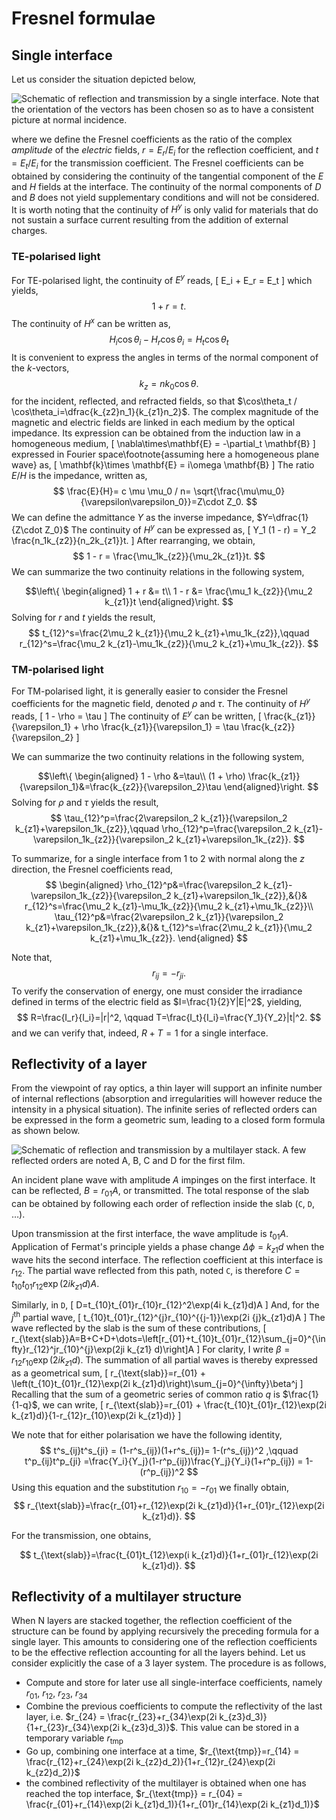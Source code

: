 Fresnel formulae
========================================================
<!-- 
%\VignetteEngine{knitr::knitr}
%\VignetteIndexEntry{fresnel}
-->

## Single interface

Let us consider the situation depicted below, 

![Schematic of reflection and transmission by a single interface. Note that the orientation of the vectors has been chosen so as to have a  consistent picture at normal incidence.](interface.png)

where we define the Fresnel coefficients as the ratio of the complex _amplitude_ of the _electric_ fields, $r= E_r/E_i$ for the reflection coefficient, and $t= E_t/E_i$ for the transmission coefficient. The Fresnel coefficients can be obtained by considering the continuity of the tangential component of the $E$ and $H$ fields at the interface. The continuity of the normal components of $D$ and $B$ does not yield supplementary conditions and will not be considered. It is worth noting that the continuity of $H^y$ is only valid for materials that do not sustain a surface current resulting from the addition of external charges. 

### TE-polarised light

For TE-polarised light, the continuity of $E^y$ reads,
\[
E_i + E_r  = E_t
\]
which yields,
$$
  1+r =t.
$$
The continuity of $H^x$ can be written as,
$$
H_i\cos\theta_i - H_r\cos\theta_i  = H_t\cos\theta_t
$$
It is convenient to express the angles in terms of the normal component of the $k$-vectors,
$$
  k_z = n k_0 \cos\theta.
$$
for the incident, reflected, and refracted fields, so that $\cos\theta_t / \cos\theta_i=\dfrac{k_{z2}n_1}{k_{z1}n_2}$. The complex magnitude of the magnetic and electric fields are linked in each medium by the optical impedance. Its expression can be obtained from the induction law in a homogeneous medium,
\[
\nabla\times\mathbf{E} = -\partial_t \mathbf{B}
\]
expressed in Fourier space\footnote{assuming here a homogeneous plane wave} as,
\[
\mathbf{k}\times \mathbf{E} = i\omega \mathbf{B}
\]
The ratio $E/H$ is the impedance, written as,
$$
  \frac{E}{H}= c \mu \mu_0 / n= \sqrt{\frac{\mu\mu_0}{\varepsilon\varepsilon_0}}=Z\cdot Z_0.
$$
We can define the admittance $Y$ as the inverse impedance, $Y=\dfrac{1}{Z\cdot Z_0}$
The continuity of $H^y$ can be expressed as,
\[
Y_1 (1 - r) =  Y_2 \frac{n_1k_{z2}}{n_2k_{z1}}t.
\]
After rearranging, we obtain,
$$
  1 - r = \frac{\mu_1k_{z2}}{\mu_2k_{z1}}t.
$$
We can summarize the two continuity relations in the following system,

$$\left\{
\begin{aligned}
1 + r &= t\\
1 - r &= \frac{\mu_1 k_{z2}}{\mu_2 k_{z1}}t
\end{aligned}\right.
$$
Solving for $r$ and $t$ yields the result,
$$
t_{12}^s=\frac{2\mu_2 k_{z1}}{\mu_2 k_{z1}+\mu_1k_{z2}},\qquad r_{12}^s=\frac{\mu_2 k_{z1}-\mu_1k_{z2}}{\mu_2 k_{z1}+\mu_1k_{z2}}.
$$

### TM-polarised light

For TM-polarised light, it is generally easier to consider the Fresnel coefficients for the magnetic field, denoted $\rho$ and $\tau$. The continuity of $H^y$ reads,
\[
1 - \rho = \tau
\]
The continuity of $E^y$ can be written,
\[
\frac{k_{z1}}{\varepsilon_1} + \rho \frac{k_{z1}}{\varepsilon_1} = \tau \frac{k_{z2}}{\varepsilon_2}
\]

We can summarize the two continuity relations in the following system,

$$\left\{
\begin{aligned}
1 - \rho &=\tau\\
(1 + \rho) \frac{k_{z1}}{\varepsilon_1}&=\frac{k_{z2}}{\varepsilon_2}\tau
\end{aligned}\right.
$$
Solving for $\rho$ and $\tau$ yields the result,
$$
\tau_{12}^p=\frac{2\varepsilon_2 k_{z1}}{\varepsilon_2 k_{z1}+\varepsilon_1k_{z2}},\qquad 
\rho_{12}^p=\frac{\varepsilon_2 k_{z1}-\varepsilon_1k_{z2}}{\varepsilon_2 k_{z1}+\varepsilon_1k_{z2}}.
$$

To summarize, for a single interface from 1 to 2 with normal along the $z$ direction, the Fresnel coefficients read,
$$
	\begin{aligned}
	\rho_{12}^p&=\frac{\varepsilon_2 k_{z1}-\varepsilon_1k_{z2}}{\varepsilon_2 k_{z1}+\varepsilon_1k_{z2}},&{}& r_{12}^s=\frac{\mu_2 k_{z1}-\mu_1k_{z2}}{\mu_2 k_{z1}+\mu_1k_{z2}}\\
	\tau_{12}^p&=\frac{2\varepsilon_2 k_{z1}}{\varepsilon_2 k_{z1}+\varepsilon_1k_{z2}},&{}& t_{12}^s=\frac{2\mu_2 k_{z1}}{\mu_2 k_{z1}+\mu_1k_{z2}}.
	\end{aligned}
$$

Note that,
$$
	r_{ij}=-r_{ji}.
$$
To verify the conservation of energy, one must consider the irradiance defined in terms of the electric field as $I=\frac{1}{2}Y|E|^2$, yielding,
$$
  R=\frac{I_r}{I_i}=|r|^2, \qquad T=\frac{I_t}{I_i}=\frac{Y_1}{Y_2}|t|^2.
$$
and we can verify that, indeed, $R+T=1$ for a single interface.

## Reflectivity of a layer

From the viewpoint of ray optics, a thin layer will support an infinite number of internal reflections (absorption and irregularities will however reduce the intensity in a physical situation). The infinite series of reflected orders can be expressed in the form a geometric sum, leading to a closed form formula as shown below.

![Schematic of reflection and transmission by a multilayer stack. A few reflected orders are noted `A`, `B`, `C` and `D` for the first film.](stack.png)

An incident plane wave with amplitude $A$ impinges on the first interface. It can be reflected, $B=r_{01}A$, or transmitted. The total response of the slab can be obtained by following each order of reflection inside the slab (`C`, `D`, $\dots$).

Upon transmission at the first interface, the wave amplitude is $t_{01}A$. Application of Fermat's principle yields a phase change $\Delta \phi= k_{z1}d$ when the wave hits the second interface. The reflection coefficient at this interface is $r_{12}$. The partial wave reflected from this path, noted `C`, is therefore $C=t_{10}t_{01}r_{12}\exp(2i k_{z1}d)A$.

Similarly, in `D`, \[
	D=t_{10}t_{01}r_{10}r_{12}^2\exp(4i k_{z1}d)A
	\]
And, for the ${j^\text{th}}$ partial wave,
	\[
	t_{10}t_{01}r_{12}^{j}r_{10}^{{j-1}}\exp(2i {j}k_{z1}d)A
	\]
The wave reflected by the slab is the sum of these contributions,
	\[
	r_{\text{slab}}A=B+C+D+\dots=\left[r_{01}+t_{10}t_{01}r_{12}\sum_{j=0}^{\infty}r_{12}^jr_{10}^{j}\exp(2ji k_{z1} d)\right]A
	\]
For clarity, I write $\beta=r_{12}r_{10}\exp(2i k_{z1}d)$. The summation of all partial waves is thereby expressed as a geometrical sum,
	\[
	r_{\text{slab}}=r_{01} + \left(t_{10}t_{01}r_{12}\exp(2i k_{z1}d)\right)\sum_{j=0}^{\infty}\beta^j
	\]
Recalling that the sum of a geometric series of common ratio $q$ is $\frac{1}{1-q}$, we can write,
	\[
	r_{\text{slab}}=r_{01} + \frac{t_{10}t_{01}r_{12}\exp(2i k_{z1}d)}{1-r_{12}r_{10}\exp(2i k_{z1}d)}
	\]

We note that for either polarisation we have the following identity,
$$
	t^s_{ij}t^s_{ji}  = (1-r^s_{ij})(1+r^s_{ij})= 1-(r^s_{ij})^2 ,\qquad 
	t^p_{ij}t^p_{ji}  =\frac{Y_i}{Y_j}(1-r^p_{ij})\frac{Y_j}{Y_i}(1+r^p_{ij}) = 1-(r^p_{ij})^2
$$
Using this equation and the substitution $r_{10} = -r_{01}$ we finally obtain,
$$
		r_{\text{slab}}=\frac{r_{01}+r_{12}\exp(2i k_{z1}d)}{1+r_{01}r_{12}\exp(2i k_{z1}d)}.
$$

For the transmission, one obtains,

$$
		t_{\text{slab}}=\frac{t_{01}t_{12}\exp(i k_{z1}d)}{1+r_{01}r_{12}\exp(2i k_{z1}d)}.
$$


## Reflectivity of a multilayer structure

When N layers are stacked together, the reflection coefficient of the structure can be found by applying recursively the preceding formula for a single layer. This amounts to considering one of the reflection coefficients to be the effective reflection accounting for all the layers behind. Let us consider explicitly the case of a 3 layer system. The procedure is as follows,

* Compute and store for later use all single-interface coefficients, namely $r_{01}$, $r_{12}$, $r_{23}$, $r_{34}$
* Combine the previous coefficients to compute the reflectivity of the last layer, i.e. $r_{24} = \frac{r_{23}+r_{34}\exp(2i k_{z3}d_3)}{1+r_{23}r_{34}\exp(2i k_{z3}d_3)}$. This value can be stored in a temporary variable $r_{\text{tmp}}$
* Go up, combining one interface at a time, $r_{\text{tmp}}=r_{14} = \frac{r_{12}+r_{24}\exp(2i k_{z2}d_2)}{1+r_{12}r_{24}\exp(2i k_{z2}d_2)}$
* the combined reflectivity of the multilayer is obtained when one has reached the top interface, $r_{\text{tmp}} = r_{04} = \frac{r_{01}+r_{14}\exp(2i k_{z1}d_1)}{1+r_{01}r_{14}\exp(2i k_{z1}d_1)}$

